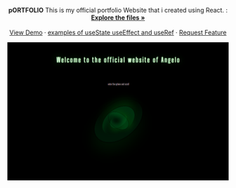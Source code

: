 
<p  align="center">

  <p align="center">
  <strong> pORTFOLIO</strong>
This is my official portfolio Website that i created using React.
 :
<!-- ![here](https://github.com/AngelosPa/PortfolioWebsite/blob/main/src/App.js) -->
    <br />
    <a href="https://github.com/AngelosPa/PortfolioWebsite/tree/main/src"><strong>Explore the files »</strong></a>
    <br />
    <br />
    <a href="https://angelospa.github.io/PortfolioWebsite/">View Demo</a>
    ·
    <a href="https://github.com/AngelosPa/PortfolioWebsite/blob/main/src/App.js">examples of useState useEffect and useRef</a>
    ·
    <a href="https://github.com/github_username/repo_name/issues">Request Feature</a>
  </p>
</p>

![check here](portfoliowebsite.png)
